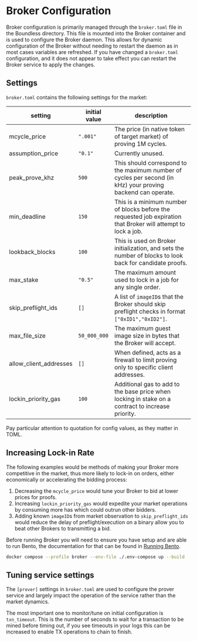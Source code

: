 # Broker Configuration

Broker configuration is primarily managed through the `broker.toml` file in the Boundless directory. This file is mounted into the Broker container and is used to configure the Broker daemon. This allows for dynamic configuration of the Broker without needing to restart the daemon as in most cases variables are refreshed. If you have changed a `broker.toml` configuration, and it does not appear to take effect you can restart the Broker service to apply the changes.

## Settings

`broker.toml` contains the following settings for the market:

| setting                | initial value | description                                                                                                    |
| ---------------------- | ------------- | -------------------------------------------------------------------------------------------------------------- |
| mcycle_price           | `".001"`      | The price (in native token of target market) of proving 1M cycles.                                             |
| assumption_price       | `"0.1"`       | Currently unused.                                                                                              |
| peak_prove_khz         | `500`         | This should correspond to the maximum number of cycles per second (in kHz) your proving backend can operate.   |
| min_deadline           | `150`         | This is a minimum number of blocks before the requested job expiration that Broker will attempt to lock a job. |
| lookback_blocks        | `100`         | This is used on Broker initialization, and sets the number of blocks to look back for candidate proofs.        |
| max_stake              | `"0.5"`       | The maximum amount used to lock in a job for any single order.                                                 |
| skip_preflight_ids     | `[]`          | A list of `imageID`s that the Broker should skip preflight checks in format `["0xID1","0xID2"]`.               |
| max_file_size          | `50_000_000`  | The maximum guest image size in bytes that the Broker will accept.                                             |
| allow_client_addresses | `[]`          | When defined, acts as a firewall to limit proving only to specific client addresses.                           |
| lockin_priority_gas    | `100`         | Additional gas to add to the base price when locking in stake on a contract to increase priority.              |

<div class="warning">

Pay particular attention to quotation for config values, as they matter in TOML.

</div>

## Increasing Lock-in Rate

The following examples would be methods of making your Broker more competitive in the market, thus more likely to lock-in on orders, either economically or accelerating the bidding process:

1. Decreasing the `mcycle_price` would tune your Broker to bid at lower prices for proofs.
2. Increasing `lockin_priority_gas` would expedite your market operations by consuming more has which could outrun other bidders.
3. Adding known `imageID`s from market observation to `skip_preflight_ids` would reduce the delay of preflight/execution on a binary allow you to beat other Brokers to transmitting a bid.

Before running Broker you will need to ensure you have setup and are able to run Bento, the documentation for that can be found in [Running Bento][page-bento-running].

```bash
docker compose --profile broker --env-file ./.env-compose up --build
```

## Tuning service settings

The `[prover]` settings in `broker.toml` are used to configure the prover service and largely impact the operation of the service rather than the market dynamics.

The most important one to monitor/tune on initial configuration is `txn_timeout`. This is the number of seconds to wait for a transaction to be mined before timing out, if you see timeouts in your logs this can be increased to enable TX operations to chain to finish.

[page-bento-running]: ../bento/running.md
